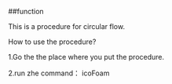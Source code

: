 
##function

  This is a procedure for circular flow. 
  
How to use the procedure?
   
   1.Go the the place where you put the procedure.
    
   2.run zhe command：
                     icoFoam
